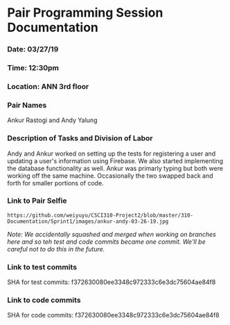 # Pair Programming Session Documentation

### Date: 03/27/19
### Time: 12:30pm
### Location: ANN 3rd floor

### Pair Names
Ankur Rastogi and Andy Yalung

### Description of Tasks and Division of Labor
Andy and Ankur worked on setting up the tests for registering a user and updating a user's information using Firebase. We also started implementing the database functionality as well. Ankur was primarly typing but both were working off the same machine. Occasionally the two swapped back and forth for smaller portions of code.

### Link to Pair Selfie

`https://github.com/weiyuyu/CSCI310-Project2/blob/master/310-Documentation/Sprint1/images/ankur-andy-03-26-19.jpg`

_Note: We accidentally squashed and merged when working on branches here and so teh test and code commits became one commit. We'll be careful not to do this in the future._

### Link to test commits
SHA for test commits: f372630080ee3348c972333c6e3dc75604ae84f8

### Link to code commits
SHA for code commits: f372630080ee3348c972333c6e3dc75604ae84f8